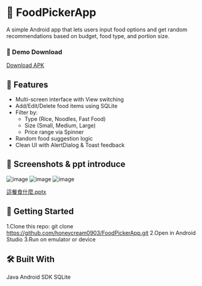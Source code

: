 # 🍱 FoodPickerApp
A simple Android app that lets users input food options and get random recommendations based on budget, food type, and portion size.

### 📲 Demo Download

[Download APK](https://github.com/honeycream0903/FoodPickerApp/releases/download/v1.0-android/app-debug.apk)


## 📱 Features

- Multi-screen interface with View switching
- Add/Edit/Delete food items using SQLite
- Filter by:
  - Type (Rice, Noodles, Fast Food)
  - Size (Small, Medium, Large)
  - Price range via Spinner
- Random food suggestion logic
- Clean UI with AlertDialog & Toast feedback

## 📸 Screenshots & ppt introduce
![image](https://github.com/user-attachments/assets/e4a4d6f9-a81d-4519-81d2-3db7e4174b57)
![image](https://github.com/user-attachments/assets/a1ddc330-58e1-445b-89c3-8c9df65d8d3d)
![image](https://github.com/user-attachments/assets/e503650f-0313-4326-8303-033318696447)

[這餐食什麼.pptx](https://github.com/user-attachments/files/20621416/default.pptx)


## 🚀 Getting Started
1.Clone this repo:
git clone https://github.com/honeycream0903/FoodPickerApp.git
2.Open in Android Studio
3.Run on emulator or device

## 🛠 Built With
Java
Android SDK
SQLite
